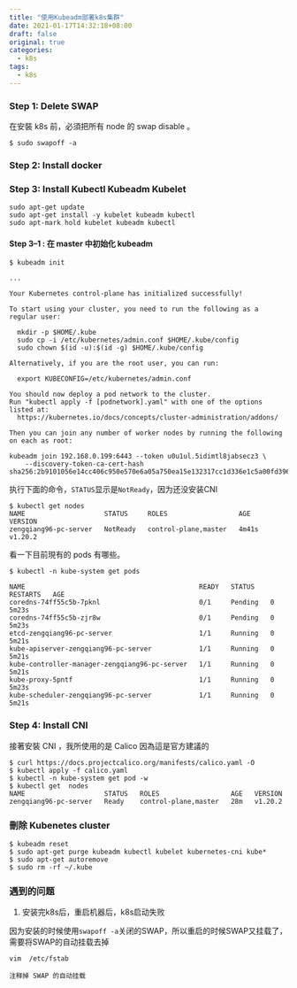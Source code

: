 ```yaml
---
title: "使用Kubeadm部署k8s集群"
date: 2021-01-17T14:32:18+08:00
draft: false
original: true
categories: 
  - k8s
tags: 
  - k8s
---
```



### Step 1: Delete SWAP

在安裝 k8s 前，必須把所有 node 的 swap disable 。

```
$ sudo swapoff -a
```

### Step 2: Install docker

### Step 3: Install Kubectl Kubeadm Kubelet

```
sudo apt-get update
sudo apt-get install -y kubelet kubeadm kubectl
sudo apt-mark hold kubelet kubeadm kubectl
```

<!--more-->

#### Step 3–1 : 在 master 中初始化 kubeadm

```
$ kubeadm init

...

Your Kubernetes control-plane has initialized successfully!

To start using your cluster, you need to run the following as a regular user:

  mkdir -p $HOME/.kube
  sudo cp -i /etc/kubernetes/admin.conf $HOME/.kube/config
  sudo chown $(id -u):$(id -g) $HOME/.kube/config

Alternatively, if you are the root user, you can run:

  export KUBECONFIG=/etc/kubernetes/admin.conf

You should now deploy a pod network to the cluster.
Run "kubectl apply -f [podnetwork].yaml" with one of the options listed at:
  https://kubernetes.io/docs/concepts/cluster-administration/addons/

Then you can join any number of worker nodes by running the following on each as root:

kubeadm join 192.168.0.199:6443 --token u0u1ul.5idimtl8jabsecz3 \
    --discovery-token-ca-cert-hash sha256:2b9101056e14cc406c950e570e6a05a750ea15e132317cc1d336e1c5a00fd396
```

执行下面的命令，`STATUS`显示是`NotReady`，因为还没安装CNI

```
$ kubectl get nodes
NAME                    STATUS     ROLES                  AGE     VERSION
zengqiang96-pc-server   NotReady   control-plane,master   4m41s   v1.20.2
```
看一下目前現有的 pods 有哪些。

```
$ kubectl -n kube-system get pods

NAME                                            READY   STATUS    RESTARTS   AGE
coredns-74ff55c5b-7pknl                         0/1     Pending   0          5m23s
coredns-74ff55c5b-zjr8w                         0/1     Pending   0          5m23s
etcd-zengqiang96-pc-server                      1/1     Running   0          5m21s
kube-apiserver-zengqiang96-pc-server            1/1     Running   0          5m21s
kube-controller-manager-zengqiang96-pc-server   1/1     Running   0          5m21s
kube-proxy-5pntf                                1/1     Running   0          5m23s
kube-scheduler-zengqiang96-pc-server            1/1     Running   0          5m21s
```

### Step 4: Install CNI

接著安裝 CNI ，我所使用的是 Calico 因為這是官方建議的


```
$ curl https://docs.projectcalico.org/manifests/calico.yaml -O
$ kubectl apply -f calico.yaml
$ kubectl -n kube-system get pod -w
$ kubectl get  nodes
NAME                    STATUS   ROLES                  AGE   VERSION
zengqiang96-pc-server   Ready    control-plane,master   28m   v1.20.2
```

### 刪除 Kubenetes cluster

```
$ kubeadm reset
$ sudo apt-get purge kubeadm kubectl kubelet kubernetes-cni kube*   
$ sudo apt-get autoremove  
$ sudo rm -rf ~/.kube
```


### 遇到的问题

1. 安装完k8s后，重启机器后，k8s启动失败

因为安装的时候使用`swapoff -a`关闭的SWAP，所以重启的时候SWAP又挂载了，需要将SWAP的自动挂载去掉

```
vim  /etc/fstab 

注释掉 SWAP 的自动挂载
```